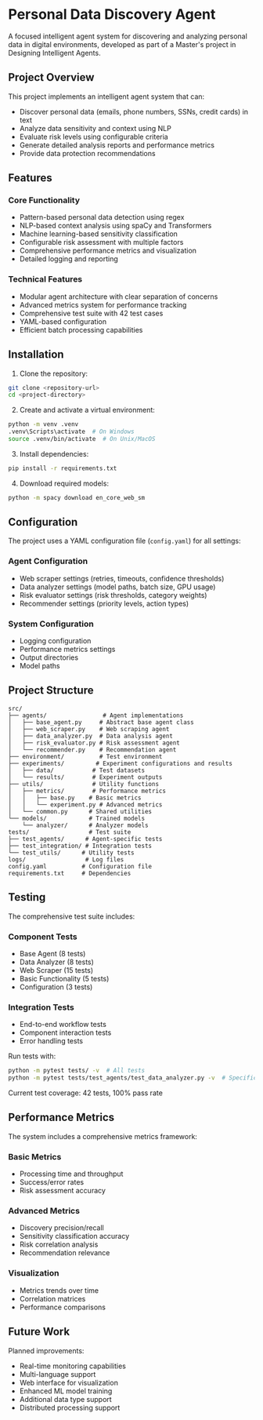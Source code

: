 # Personal Data Discovery Agent

A focused intelligent agent system for discovering and analyzing personal data in digital environments, developed as part of a Master's project in Designing Intelligent Agents.

## Project Overview

This project implements an intelligent agent system that can:
- Discover personal data (emails, phone numbers, SSNs, credit cards) in text
- Analyze data sensitivity and context using NLP
- Evaluate risk levels using configurable criteria
- Generate detailed analysis reports and performance metrics
- Provide data protection recommendations

## Features

### Core Functionality
- Pattern-based personal data detection using regex
- NLP-based context analysis using spaCy and Transformers
- Machine learning-based sensitivity classification
- Configurable risk assessment with multiple factors
- Comprehensive performance metrics and visualization
- Detailed logging and reporting

### Technical Features
- Modular agent architecture with clear separation of concerns
- Advanced metrics system for performance tracking
- Comprehensive test suite with 42 test cases
- YAML-based configuration
- Efficient batch processing capabilities

## Installation

1. Clone the repository:
```bash
git clone <repository-url>
cd <project-directory>
```

2. Create and activate a virtual environment:
```bash
python -m venv .venv
.venv\Scripts\activate  # On Windows
source .venv/bin/activate  # On Unix/MacOS
```

3. Install dependencies:
```bash
pip install -r requirements.txt
```

4. Download required models:
```bash
python -m spacy download en_core_web_sm
```

## Configuration

The project uses a YAML configuration file (`config.yaml`) for all settings:

### Agent Configuration
- Web scraper settings (retries, timeouts, confidence thresholds)
- Data analyzer settings (model paths, batch size, GPU usage)
- Risk evaluator settings (risk thresholds, category weights)
- Recommender settings (priority levels, action types)

### System Configuration
- Logging configuration
- Performance metrics settings
- Output directories
- Model paths

## Project Structure

```
src/
├── agents/                # Agent implementations
│   ├── base_agent.py     # Abstract base agent class
│   ├── web_scraper.py    # Web scraping agent
│   ├── data_analyzer.py  # Data analysis agent
│   ├── risk_evaluator.py # Risk assessment agent
│   └── recommender.py    # Recommendation agent
├── environment/          # Test environment
├── experiments/         # Experiment configurations and results
│   ├── data/           # Test datasets
│   └── results/        # Experiment outputs
├── utils/              # Utility functions
│   ├── metrics/        # Performance metrics
│   │   ├── base.py    # Basic metrics
│   │   └── experiment.py # Advanced metrics
│   └── common.py      # Shared utilities
└── models/            # Trained models
    └── analyzer/      # Analyzer models
tests/                 # Test suite
├── test_agents/      # Agent-specific tests
├── test_integration/ # Integration tests
└── test_utils/      # Utility tests
logs/                 # Log files
config.yaml          # Configuration file
requirements.txt     # Dependencies
```

## Testing

The comprehensive test suite includes:

### Component Tests
- Base Agent (8 tests)
- Data Analyzer (8 tests)
- Web Scraper (15 tests)
- Basic Functionality (5 tests)
- Configuration (3 tests)

### Integration Tests
- End-to-end workflow tests
- Component interaction tests
- Error handling tests

Run tests with:
```bash
python -m pytest tests/ -v  # All tests
python -m pytest tests/test_agents/test_data_analyzer.py -v  # Specific component
```

Current test coverage: 42 tests, 100% pass rate

## Performance Metrics

The system includes a comprehensive metrics framework:

### Basic Metrics
- Processing time and throughput
- Success/error rates
- Risk assessment accuracy

### Advanced Metrics
- Discovery precision/recall
- Sensitivity classification accuracy
- Risk correlation analysis
- Recommendation relevance

### Visualization
- Metrics trends over time
- Correlation matrices
- Performance comparisons

## Future Work

Planned improvements:
- Real-time monitoring capabilities
- Multi-language support
- Web interface for visualization
- Enhanced ML model training
- Additional data type support
- Distributed processing support